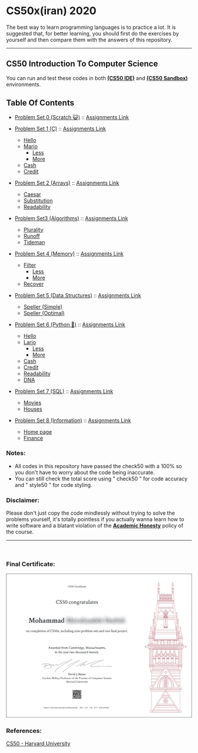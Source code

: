 # CS50x(iran) 2020
The best way to learn programming languages is to practice a lot. It is suggested that, for better learning, you should first do the exercises by yourself and then compare them with the answers of this repository.
- - -

## CS50 Introduction To Computer Science
You can run and test these codes in both [**(CS50 IDE)**](https://ide.cs50.io/) and [**(CS50 Sandbox)**](https://sandbox.cs50.io/) environments.




## Table Of Contents

- [Problem Set 0 (Scratch 😺)](/week_0) :: <a href='https://cs50.harvard.edu/x/2020/weeks/0/'>Assignments Link</a> 

- [Problem Set 1 (C)](/week_1) :: <a href='https://cs50.harvard.edu/x/2020/weeks/1/'>Assignments Link</a>
  * [Hello](/week_1/hello)
  * [Mario](/week_1/mario)
    + [Less](/week_1/mario/less)
    + [More](/week_1/mario/more)
  * [Cash](/week_1/cash)
  * [Credit](/week_1/credit)
  
- [Problem Set 2 (Arrays)](/week_2) :: <a href='https://cs50.harvard.edu/x/2020/weeks/2/'>Assignments Link</a>
  * [Caesar](/week_2/caesar)
  * [Substitution](/week_2/substitution)
  * [Readability](/week_2/readability)
  
- [Problem Set3 (Algorithms)](/week_3) :: <a href='https://cs50.harvard.edu/x/2020/weeks/3/'>Assignments Link</a>
  * [Plurality](/week_3/plurality)
  * [Runoff](/week_3/runoff)
  * [Tideman](/week_3/tideman)
  
- [Problem Set 4 (Memory)](/week_4) :: <a href='https://cs50.harvard.edu/x/2020/weeks/4/'>Assignments Link</a>
  * [Filter](/week_4/filter)
    + [Less](/week_4/filter/less)
    + [More](/week_4/filter/more)
  * [Recover](/week_4/recover)
  
- [Problem Set 5 (Data Structures)](/week_5) :: <a href='https://cs50.harvard.edu/x/2020/weeks/5/'>Assignments Link</a>
  * [Speller (Simple)](/week_5/speller%20(Simple%20hashT))
  * [Speller (Optimal)](/week_5/speller%20(Optimal%20hash%20table))
  
- [Problem Set 6 (Python 🐍)](/week_6) :: <a href='https://cs50.harvard.edu/x/2020/weeks/6/'>Assignments Link</a>
  * [Hello](/week_6/hello)
  * [Lario](/week_6/mario)
    + [Less](/week_6/mario/less)
    + [More](/week_6/mario/more)
  * [Cash](/week_6/cash)
  * [Credit](/week_6/credit)
  * [Readability](/week_6/readability)
  * [DNA](/week_6/dna)
  
- [Problem Set 7 (SQL)](/week_7) :: <a href='https://cs50.harvard.edu/x/2020/weeks/7/'>Assignments Link</a>
  * [Movies](/week_7/movies)
  * [Houses](/week_7/houses)
  
- [Problem Set 8 (Information)](/week_8) :: <a href='https://cs50.harvard.edu/x/2020/weeks/8/'>Assignments Link</a>
  * [Home page](/week_8/web/home_page)
  * [Finance](/week_8/web/finance)
    
### Notes:
- All codes in this repository have passed the check50 with a 100% so you don't have to worry about the code being inaccurate.
- You can still check the total score using " check50 " for code accuracy and " style50 " for code styling.

### Disclaimer:

Please don't just copy the code mindlessly without trying to solve the problems yourself, it's totally pointless if you actually wanna learn how to write software and a blatant violation of the [**Academic Honesty**](https://docs.cs50.net/2016/fall/syllabus/cs50.html#academic-honesty) policy of the course.

- - -
<br>

### Final Certificate:
![Final Certificate](CS50%20certificate.png)

### References:

[CS50 - Harvard University](https://courses.edx.org/courses/course-v1:HarvardX+CS50+X/course/)